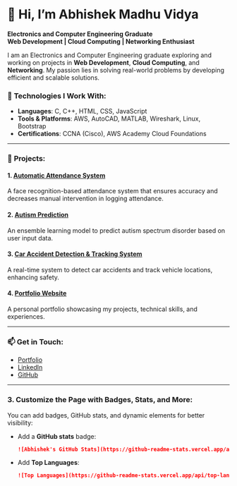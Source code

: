 
# 👋 Hi, I’m Abhishek Madhu Vidya  
**Electronics and Computer Engineering Graduate**  
**Web Development | Cloud Computing | Networking Enthusiast**

I am an Electronics and Computer Engineering graduate exploring and working on projects in **Web Development**, **Cloud Computing**, and **Networking**. My passion lies in solving real-world problems by developing efficient and scalable solutions.

### 🔧 **Technologies I Work With:**
- **Languages**: C, C++, HTML, CSS, JavaScript
- **Tools & Platforms**: AWS, AutoCAD, MATLAB, Wireshark, Linux, Bootstrap
- **Certifications**: CCNA (Cisco), AWS Academy Cloud Foundations

---

### 🌟 **Projects:**

#### 1. [Automatic Attendance System](https://github.com/Abhishek007-7/Automatic-Attendance-System)
A face recognition-based attendance system that ensures accuracy and decreases manual intervention in logging attendance.

#### 2. [Autism Prediction](https://github.com/Abhishek007-7/Autism-Prediction-Using-ML)
An ensemble learning model to predict autism spectrum disorder based on user input data.

#### 3. [Car Accident Detection & Tracking System](https://github.com/Abhishek007-7/Car-Accident-Detection)
A real-time system to detect car accidents and track vehicle locations, enhancing safety.

#### 4. [Portfolio Website](https://github.com/Abhishek007-7/My_Portfolio)
A personal portfolio showcasing my projects, technical skills, and experiences.

---

### 📫 **Get in Touch:**
- [Portfolio](https://abhishek007-7.github.io/My_Portfolio/)
- [LinkedIn](https://www.linkedin.com/in/abhishek-mv-2a1003109/)
- [GitHub](https://github.com/Abhishek007-7)

---

### 3. **Customize the Page with Badges, Stats, and More:**
You can add badges, GitHub stats, and dynamic elements for better visibility:

- Add a **GitHub stats** badge:
  ```md
  ![Abhishek's GitHub Stats](https://github-readme-stats.vercel.app/api?username=Abhishek007-7&show_icons=true&theme=radical)
  ```

- Add **Top Languages**:
  ```md
  ![Top Languages](https://github-readme-stats.vercel.app/api/top-langs/?username=Abhishek007-7&layout=compact&theme=radical)
  ```
